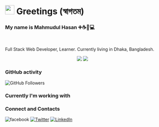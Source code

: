 <h1><img src="https://emojis.slackmojis.com/emojis/images/1471045852/842/hi.gif?1471045852" width="30"/> Greetings (স্বাগতম)</h1>
<h3>My name is <strong>Mahmudul Hasan</strong> ➕☕🏸💻 </h3>

<br>

<p>Full Stack Web Developer, Learner. Currently living in Dhaka, Bangladesh. <img src="https://image.flaticon.com/icons/svg/197/197509.svg" width="13"/></p>

<p align="center">
  <img src="https://github-readme-stats.vercel.app/api?username=mhasanmeet&show_icons=true&theme=vue-dark" />
  <img align="" src="https://github-readme-stats.vercel.app/api/top-langs/?username=mhasanmeet&layout=compact&theme=radical" />
</p>
<p align="center">

<h3>GitHub activity</h3>
<p>
  <img alt="GitHub Followers" src="https://img.shields.io/github/followers/mhasanmeet?color=%23fff&label=GitHub%20Followers&logo=GitHub&style=plastic" />
  <!-- <img alt="" src="" />  -->
</p>


<h3>Currently I'm working with</h3>

<h3>Connect and Contacts</h3>
<p>
<img alt="facebook" src="https://img.shields.io/endpoint?color=%23fff&label=Facebook&logo=facebook&logoColor=%23ffff&style=plastic&url=facebook.com/mhasanmeet" />
<a href="https://twitter.com/mhasanmeet" target="_blank"><img alt="Twitter" src="https://img.shields.io/badge/twitter-%231DA1F2.svg?&style=for-the-badge&logo=twitter&logoColor=white" /></a> 
<a href="https://www.linkedin.com/in/mhasanmeet" target="_blank"><img alt="LinkedIn" src="https://img.shields.io/badge/linkedin-%230077B5.svg?&style=for-the-badge&logo=linkedin&logoColor=white" /></a>
</p>





